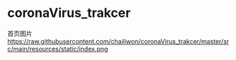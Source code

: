 # coronaVirus_trakcer
首页图片
https://raw.githubusercontent.com/chailiwon/coronaVirus_trakcer/master/src/main/resources/static/index.png
